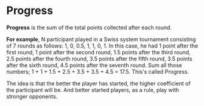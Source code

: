 # Progress

**Progress** is the sum of the total points collected after each round.

**For example**, N participant played in a Swiss system tournament consisting of 7 rounds as follows: 1, 0, 0.5, 1, 1, 0, 1. In this case, he had 1 point after the first round, 1 point after the second round, 1.5 points after the third round, 2.5 points after the fourth round, 3.5 points after the fifth round, 3.5 points after the sixth round, 4.5 points after the seventh round. Sum all those numbers; 1 + 1 + 1.5 + 2.5 + 3.5 + 3.5 + 4.5 = 17.5. This's called Progress.

The idea is that the better the player has started, the higher coefficient of the participant will be. And better started players, as a rule, play with stronger opponents.
